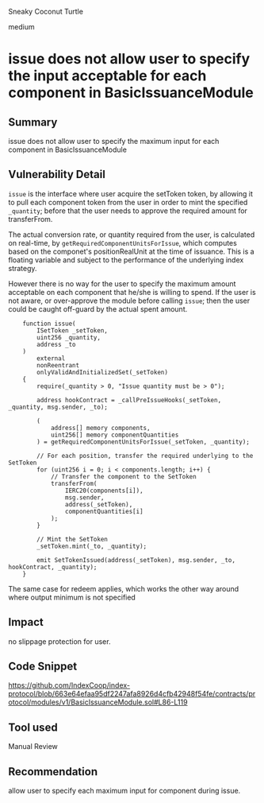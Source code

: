 Sneaky Coconut Turtle

medium

# issue does not allow user to specify the input acceptable for each component in BasicIssuanceModule

## Summary
issue does not allow user to specify the maximum input for each component in BasicIssuanceModule

## Vulnerability Detail
`issue` is the interface where user acquire the setToken token, by allowing it to pull each component token from the user in order to mint the specified `_quantity`; before that the user needs to approve the required amount for transferFrom. 

The actual conversion rate, or quantity required from the user, is calculated on real-time, by `getRequiredComponentUnitsForIssue`, which computes based on the componet's positionRealUnit at the time of issuance. This is a floating variable and subject to the performance of the underlying index strategy.

However there is no way for the user to specify the maximum amount acceptable on each component that he/she is willing to spend. If the user is not aware, or over-approve the module before calling `issue`; then the user could be caught off-guard by the actual spent amount.

```solidity
    function issue(
        ISetToken _setToken,
        uint256 _quantity,
        address _to
    )
        external
        nonReentrant
        onlyValidAndInitializedSet(_setToken)
    {
        require(_quantity > 0, "Issue quantity must be > 0");

        address hookContract = _callPreIssueHooks(_setToken, _quantity, msg.sender, _to);

        (
            address[] memory components,
            uint256[] memory componentQuantities
        ) = getRequiredComponentUnitsForIssue(_setToken, _quantity);

        // For each position, transfer the required underlying to the SetToken
        for (uint256 i = 0; i < components.length; i++) {
            // Transfer the component to the SetToken
            transferFrom(
                IERC20(components[i]),
                msg.sender,
                address(_setToken),
                componentQuantities[i]
            );
        }

        // Mint the SetToken
        _setToken.mint(_to, _quantity);

        emit SetTokenIssued(address(_setToken), msg.sender, _to, hookContract, _quantity);
    }
```

The same case for redeem applies, which works the other way around where output minimum is not specified

## Impact
no slippage protection for user.

## Code Snippet
https://github.com/IndexCoop/index-protocol/blob/663e64efaa95df2247afa8926d4cfb42948f54fe/contracts/protocol/modules/v1/BasicIssuanceModule.sol#L86-L119

## Tool used

Manual Review

## Recommendation
allow user to specify each maximum input for component during issue.